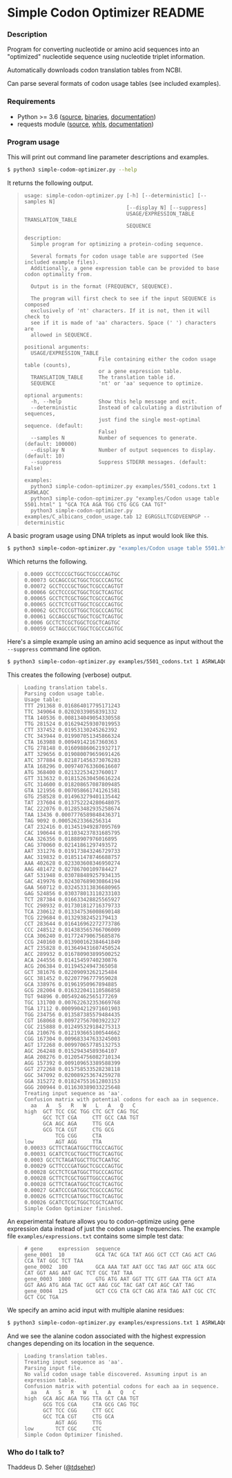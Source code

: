# Simple Codon Optimizer README #

### Description ###
Program for converting nucleotide or amino acid sequences into an "optimized" nucleotide sequence using nucleotide triplet information.

Automatically downloads codon translation tables from NCBI.

Can parse several formats of codon usage tables (see included examples).

### Requirements ###

 * Python >= 3.6 ([source](https://www.python.org/downloads/), [binaries](https://www.python.org/downloads/), [documentation](https://docs.python.org/3/))
 * requests module ([source](https://github.com/kennethreitz/requests), [whls](https://pypi.org/project/requests/), [documentation](http://docs.python-requests.org/))

### Program usage ###
This will print out command line parameter descriptions and examples.
```sh
$ python3 simple-codom-optimizer.py --help
```

It returns the following output.
> ```
> usage: simple-codon-optimizer.py [-h] [--deterministic] [--samples N]
>                                  [--display N] [--suppress]
>                                  USAGE/EXPRESSION_TABLE TRANSLATION_TABLE
>                                  SEQUENCE
> 
> description:
>   Simple program for optimizing a protein-coding sequence.
> 
>   Several formats for codon usage table are supported (See included example files).
>   Additionally, a gene expression table can be provided to base codon optimality from.
> 
>   Output is in the format (FREQUENCY, SEQUENCE).
> 
>   The program will first check to see if the input SEQUENCE is composed
>   exclusively of 'nt' characters. If it is not, then it will check to
>   see if it is made of 'aa' characters. Space (' ') characters are
>   allowed in SEQUENCE.
> 
> positional arguments:
>   USAGE/EXPRESSION_TABLE
>                         File containing either the codon usage table (counts),
>                         or a gene expression table.
>   TRANSLATION_TABLE     The translation table id.
>   SEQUENCE              'nt' or 'aa' sequence to optimize.
> 
> optional arguments:
>   -h, --help            Show this help message and exit.
>   --deterministic       Instead of calculating a distribution of sequences,
>                         just find the single most-optimal sequence. (default:
>                         False)
>   --samples N           Number of sequences to generate. (default: 100000)
>   --display N           Number of output sequences to display. (default: 10)
>   --suppress            Suppress STDERR messages. (default: False)
> 
> examples:
>   python3 simple-codon-optimizer.py examples/5501_codons.txt 1 ASRWLAQC
>   python3 simple-codon-optimizer.py "examples/Codon usage table 5501.html" 1 "GCA TCA AGA TGG CTG GCG CAA TGT"
>   python3 simple-codon-optimizer.py examples/C_albicans_codon_usage.tab 12 EGRGSLLTCGDVEENPGP --deterministic
> ```

A basic program usage using DNA triplets as input would look like this.
```sh
$ python3 simple-codon-optimizer.py "examples/Codon usage table 5501.html" 1 "GCA TCA AGA TGG CTG GCG CAA TGT" --suppress
```

Which returns the following.
> ```
> 0.0009 GCCTCCCGCTGGCTCGCCCAGTGC
> 0.00073 GCCAGCCGCTGGCTCGCCCAGTGC
> 0.00072 GCCTCCCGCTGGCTCGCCCAGTGT
> 0.00066 GCCTCCCGCTGGCTCGCTCAGTGC
> 0.00065 GCCTCTCGCTGGCTCGCCCAGTGC
> 0.00065 GCCTCTCGTTGGCTCGCCCAGTGC
> 0.00062 GCCTCCCGTTGGCTCGCCCAGTGC
> 0.00061 GCCAGCCGCTGGCTCGCTCAGTGC
> 0.0006 GCCTCTCGCTGGCTCGCTCAGTGC
> 0.00059 GCTAGCCGCTGGCTCGCCCAGTGC
> ```

Here's a simple example using an amino acid sequence as input without the `--suppress` command line option.
```sh
$ python3 simple-codon-optimizer.py examples/5501_codons.txt 1 ASRWLAQC
```

This creates the following (verbose) output.
> ```
> Loading translation tabels.
> Parsing codon usage table.
> Usage table:
> TTT 291368 0.016864017795171243
> TTC 349064 0.02020339058391332
> TTA 140536 0.008134049054330558
> TTG 281524 0.016294259307019953
> CTT 337452 0.01953130245262392
> CTC 343944 0.019907051345866324
> CTA 163988 0.00949142167360363
> CTG 278148 0.016098860621932717
> ATT 329656 0.019080079659691426
> ATC 377884 0.021871456373076283
> ATA 168296 0.009740763360616607
> ATG 368400 0.02132253423760017
> GTT 313632 0.018152630450616224
> GTC 314600 0.018208657087809485
> GTA 121956 0.007058661741261581
> GTG 258528 0.014963279401135442
> TAT 237604 0.013752224280648075
> TAC 222076 0.012853482935258674
> TAA 13436 0.0007776589848436371
> TAG 9092 0.00052623366256314
> CAT 232416 0.013451949287095769
> CAC 190644 0.011034237831685795
> CAA 326356 0.01888907976016895
> CAG 370060 0.02141861297493572
> AAT 331276 0.019173843246729733
> AAC 319832 0.018511478746688757
> AAA 402628 0.023303608346950274
> AAG 481472 0.02786700109784427
> GAT 531948 0.030788489257934135
> GAC 419976 0.024307689030864194
> GAA 560712 0.032453313836680965
> GAG 524856 0.030378013110233103
> TCT 287384 0.016633428825565927
> TCC 298932 0.017301812716379733
> TCA 230612 0.013347536008690148
> TCG 229684 0.01329382452179413
> CCT 283644 0.016416962272773786
> CCC 248512 0.014383565766706009
> CCA 306240 0.017724790675685876
> CCG 240160 0.013900162384641849
> ACT 235828 0.013649431607450524
> ACC 289932 0.016780903899500252
> ACA 244556 0.01415459740230876
> ACG 206384 0.01194524947365058
> GCT 381676 0.02209093262125484
> GCC 381452 0.02207796777959028
> GCA 338976 0.01961950967894885
> GCG 282004 0.016322041110586858
> TGT 94896 0.005492462565177269
> TGC 131700 0.007622632353669768
> TGA 17112 0.0009904212971601903
> TGG 234756 0.013587385579484435
> CGT 168068 0.009727567003922327
> CGC 215888 0.012495329184275313
> CGA 210676 0.012193665100544662
> CGG 167304 0.009683347633245003
> AGT 172268 0.009970657785132753
> AGC 264248 0.01529434589364107
> AGA 208276 0.012054756082710134
> AGG 157392 0.009109653389588399
> GGT 272268 0.015758533528238118
> GGC 347092 0.020089253674259278
> GGA 315272 0.018247551612803153
> GGG 200944 0.011630389033225648
> Treating input sequence as 'aa'.
> Confusion matrix with potential codons for each aa in sequence.
>   aa   A   S   R   W   L   A   Q   C
> high  GCT TCC CGC TGG CTC GCT CAG TGC
>       GCC TCT CGA     CTT GCC CAA TGT
>       GCA AGC AGA     TTG GCA
>       GCG TCA CGT     CTG GCG
>           TCG CGG     CTA
> low       AGT AGG     TTA
> 0.00033 GCTTCTAGATGGCTTGCCCAGTGC
> 0.00031 GCATCTCGCTGGCTTGCTCAGTGC
> 0.0003 GCCTCTAGATGGCTTGCTCAATGC
> 0.00029 GCTTCCCGATGGCTCGCCCAGTGC
> 0.00028 GCCTCTCGATGGCTTGCCCAGTGC
> 0.00028 GCTTCTCGCTGGTTGGCCCAGTGC
> 0.00028 GCTTCTAGATGGCTCGCTCAGTGC
> 0.00027 GCATCCCGATGGCTCGCCCAGTGC
> 0.00026 GCTTCTCGATGGCTTGCTCAGTGC
> 0.00026 GCATCTCGCTGGCTCGCTCAATGC
> Simple Codon Optimizer finished.
> ```

An experimental feature allows you to codon-optimize using gene expression data instead of just the codon usage frequencies.
The example file `examples/expressions.txt` contains some simple test data:

> ```text
> # gene     expression  sequence
> gene_0001  10          GCA TAC GCA TAT AGG GCT CCT CAG ACT CAG CCA TAT GGC TCT TAA
> gene_0002  100         GCA AAA TAT AAT GCC TAG AAT GGC ATA GGC CAT GGT AAG AAT GAC TCT CGC TAT TAA
> gene_0003  1000        GTG ATG AAT GGT TTC GTT GAA TTA GCT ATA GGT AAG ATG AGA TAC GCT AAG CGC TAC GAT CAT AGC CAT TAG
> gene_0004  125         GCT CCG CTA GCT CAG ATA TAG AAT CGC CTC GCT CGC TGA
> ```

We specify an amino acid input with multiple alanine residues:

```sh
$ python3 simple-codon-optimizer.py examples/expressions.txt 1 ASRWLAQC
```

And we see the alanine codon associated with the highest expression changes depending on its location in the sequence.
> ```
> Loading translation tables.
> Treating input sequence as 'aa'.
> Parsing input file.
> No valid codon usage table discovered. Assuming input is an expression table.
> Confusion matrix with potential codons for each aa in sequence.
>   aa   A   S   R   W   L   A   Q   C
> high  GCA AGC AGA TGG TTA GCT CAA TGT
>       GCG TCG CGA     CTA GCG CAG TGC
>       GCT TCC CGG     CTT GCC
>       GCC TCA CGT     CTG GCA
>           AGT AGG     TTG
> low       TCT CGC     CTC
> Simple Codon Optimizer finished.
> ```

### Who do I talk to? ###

Thaddeus D. Seher ([@tdseher](https://twitter.com/tdseher))

